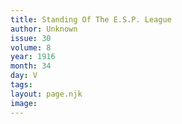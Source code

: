 ```yaml
---
title: Standing Of The E.S.P. League
author: Unknown
issue: 30
volume: 8
year: 1916
month: 34
day: V
tags:
layout: page.njk
image:
---
```



